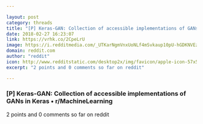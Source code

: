 ```yaml
---

layout: post
category: threads
title: "[P] Keras-GAN: Collection of accessible implementations of GANs in Keras"
date: 2018-02-27 16:23:07
link: https://vrhk.co/2CpeLrU
image: https://i.redditmedia.com/_UTKarNgmVnxUoNLf4mSvkaup10pU-hGDKNVEz7fs44.jpg?w=320&s=b41a2d11927606ea86f735619cf7d229
domain: reddit.com
author: "reddit"
icon: http://www.redditstatic.com/desktop2x/img/favicon/apple-icon-57x57.png
excerpt: "2 points and 0 comments so far on reddit"

---
```


### [P] Keras-GAN: Collection of accessible implementations of GANs in Keras • r/MachineLearning

2 points and 0 comments so far on reddit